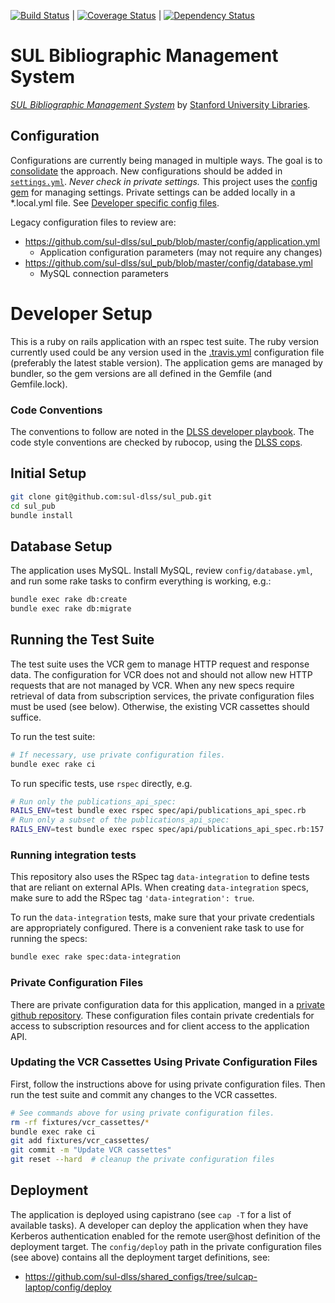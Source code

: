 
[![Build Status](https://api.travis-ci.org/sul-dlss/sul_pub.svg)](https://travis-ci.org/sul-dlss/sul_pub) | [![Coverage Status](https://coveralls.io/repos/github/sul-dlss/sul_pub/badge.svg?branch=master)](https://coveralls.io/github/sul-dlss/sul_pub?branch=master)
 | [![Dependency Status](https://gemnasium.com/badges/e7990e3b975aad55829f0dbf913695d0.svg)](https://gemnasium.com/github.com/sul-dlss/sul_pub)

# SUL Bibliographic Management System

[*SUL Bibliographic Management System*](http://sulcap.stanford.edu/)
by [Stanford University Libraries](http://library.stanford.edu).

## Configuration

Configurations are currently being managed in multiple ways. The goal is to [consolidate](https://github.com/sul-dlss/sul-pub/issues/99) the approach. New configurations should be added in [`settings.yml`](https://github.com/sul-dlss/sul_pub/blob/master/config/application.yml). _Never check in private settings._ This project uses the [config gem](https://github.com/railsconfig/config) for managing settings. Private settings can be added locally in a *.local.yml file. See [Developer specific config files](https://github.com/railsconfig/config#developer-specific-config-files).

Legacy configuration files to review are:
- https://github.com/sul-dlss/sul_pub/blob/master/config/application.yml
  - Application configuration parameters (may not require any changes)
- https://github.com/sul-dlss/sul_pub/blob/master/config/database.yml
  - MySQL connection parameters

# Developer Setup

This is a ruby on rails application with an rspec test suite.  The ruby version currently used could be any version used in the [.travis.yml](https://github.com/sul-dlss/sul_pub/blob/master/.travis.yml) configuration file (preferably the latest stable version).  The application gems are managed by bundler, so the gem versions are all defined in the Gemfile (and Gemfile.lock).

### Code Conventions

The conventions to follow are noted in the [DLSS developer playbook](https://github.com/sul-dlss/DeveloperPlaybook).  The code style conventions are checked by rubocop, using the [DLSS cops](https://github.com/sul-dlss/dlss_cops).

## Initial Setup

```sh
git clone git@github.com:sul-dlss/sul_pub.git
cd sul_pub
bundle install
```

## Database Setup

The application uses MySQL.  Install MySQL, review `config/database.yml`, and run some rake tasks to confirm everything is working, e.g.:

```sh
bundle exec rake db:create
bundle exec rake db:migrate
```

## Running the Test Suite

The test suite uses the VCR gem to manage HTTP request and response data.  The configuration for VCR does not and should not allow new HTTP requests that are not managed by VCR.  When any new specs require retrieval of data from subscription services, the private configuration files must be used (see below).  Otherwise, the existing VCR cassettes should suffice.

To run the test suite:

```sh
# If necessary, use private configuration files.
bundle exec rake ci
```

To run specific tests, use `rspec` directly, e.g.

```sh
# Run only the publications_api_spec:
RAILS_ENV=test bundle exec rspec spec/api/publications_api_spec.rb
# Run only a subset of the publications_api_spec:
RAILS_ENV=test bundle exec rspec spec/api/publications_api_spec.rb:157
```

### Running integration tests

This repository also uses the RSpec tag `data-integration` to define tests that are reliant on external APIs. When creating `data-integration` specs, make sure to add the RSpec tag `'data-integration': true`.

To run the `data-integration` tests, make sure that your private credentials are appropriately configured. There is a convenient rake task to use for running the specs:

```sh
bundle exec rake spec:data-integration
```

### Private Configuration Files

There are private configuration data for this application, manged in a
[private github repository](https://github.com/sul-dlss/shared_configs). These configuration files contain private credentials for access to subscription resources and for client access to the application API.

### Updating the VCR Cassettes Using Private Configuration Files

First, follow the instructions above for using private configuration files.  Then run the test suite and commit any changes to the VCR cassettes.

```sh
# See commands above for using private configuration files.
rm -rf fixtures/vcr_cassettes/*
bundle exec rake ci
git add fixtures/vcr_cassettes/
git commit -m "Update VCR cassettes"
git reset --hard  # cleanup the private configuration files
```

## Deployment

The application is deployed using capistrano (see `cap -T` for a list of available tasks).  A developer can deploy the application when they have Kerberos authentication enabled for the remote user@host definition of the deployment target.  The `config/deploy` path in the private configuration files (see above) contains all the deployment target definitions, see:
- https://github.com/sul-dlss/shared_configs/tree/sulcap-laptop/config/deploy
